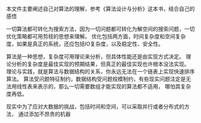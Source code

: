 本文件主要阐述自己对算法的理解，参考《算法设计与分析》这本书，结合自己的感悟

一切算法都可转化为搜索方法，因为一切问题都可转化为解空间的搜索问题，一切优化策略都可用剪枝的思想来理解。
优化包括两方面，时间复杂度和空间复杂度，如果是真正的系统，还应包括IO复杂度，以及稳定性、安全性。

算法是一种思想，复杂度可用理论来分析，但具体性能还是由实现方式决定。
理论分析的复杂度是最佳实现的预期结果，但真正的最佳实现也许根本没法实现。
理论与实践，就是算法与数据结构的关系，你永远无法在一个链表上实现快速排序算法。
算法受问题特征制约，数据结构受问题规模制约，有些现实问题注定是无法用线性表来表示的，那么一切需要数组才能实现的算法都不适用，
哪怕其复杂度再低。

现实中为了应对大数据的挑战，包括时间和空间，可以采取并行或者分布式的方法，
通过添加不昂贵的机器

